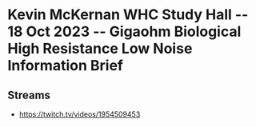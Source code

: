 # Kevin McKernan WHC Study Hall -- 18 Oct 2023 -- Gigaohm Biological High Resistance Low Noise Information Brief

## Streams
- https://twitch.tv/videos/1954509453

